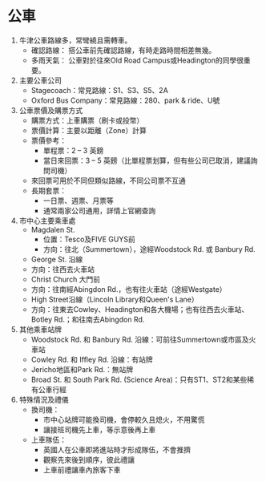 # 公車

1. 牛津公車路線多，常彎繞且需轉車。
    * 確認路線： 搭公車前先確認路線，有時走路時間相差無幾。
    * 多雨天氣： 公車對於往來Old Road Campus或Headington的同學很重要。
1. 主要公車公司
    * Stagecoach：常見路線：S1、S3、S5、2A
    * Oxford Bus Company：常見路線：280、park & ride、U號
1. 公車票價及購票方式
    * 購票方式：上車購票（刷卡或投幣）
    * 票價計算：主要以距離（Zone）計算
    * 票價參考：
      * 單程票：2 – 3 英鎊
      * 當日來回票：3 – 5 英鎊（比單程票划算，但有些公司已取消，建議詢問司機）
    * 來回票可用於不同但類似路線，不同公司票不互通
    * 長期套票：
      * 一日票、週票、月票等
      * 通常兩家公司通用，詳情上官網查詢
1. 市中心主要乘車處
    * Magdalen St.
        * 位置：Tesco及FIVE GUYS前
        * 方向：往北（Summertown），途經Woodstock Rd. 或 Banbury Rd.
    * George St. 沿線
    * 方向：往西去火車站
    * Christ Church 大門前
    * 方向：往南經Abingdon Rd.，也有往火車站（途經Westgate）
    * High Street沿線（Lincoln Library和Queen's Lane）
    * 方向：往東去Cowley、Headington和各大機場；也有往西去火車站、Botley Rd.；和往南去Abingdon Rd.
1. 其他乘車站牌
   * Woodstock Rd. 和 Banbury Rd. 沿線：可前往Summertown或市區及火車站
   * Cowley Rd. 和 Iffley Rd. 沿線：有站牌
   * Jericho地區和Park Rd.：無站牌
   * Broad St. 和 South Park Rd. (Science Area)：只有ST1、ST2和某些稀有公車行經
1. 特殊情況及禮儀
    * 換司機：
      * 市中心站牌可能換司機，會停較久且熄火，不用驚慌
      * 讓接班司機先上車，等示意後再上車
    * 上車隊伍：
      * 英國人在公車即將進站時才形成隊伍，不會推擠
      * 觀察先來後到順序，彼此禮讓
      * 上車前禮讓車內旅客下車
